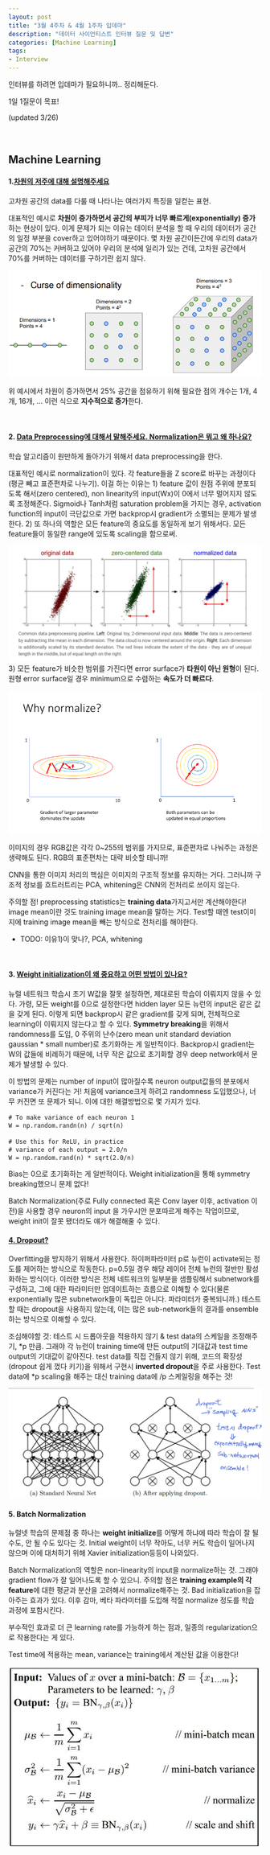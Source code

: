 ```yaml
---
layout: post
title: "3월 4주차 & 4월 1주차 입데마"
description: "데이터 사이언티스트 인터뷰 질문 및 답변"
categories: [Machine Learning]
tags:
- Interview
---
```


인터뷰를 하려면 입데마가 필요하니까.. 정리해둔다.

1일 1질문이 목표!  

(updated 3/26)<br><br><br>

## Machine Learning

#### 1.**<U>차원의 저주에 대해 설명해주세요</U>**

고차원 공간의 data를 다룰 때 나타나는 여러가지 특징을 일컫는 표현.

대표적인 예시로 **차원이 증가하면서 공간의 부피가 너무 빠르게(exponentially) 증가**하는 현상이 있다. 이게 문제가 되는 이유는 데이터 분석을 할 때 우리의 데이터가 공간의 일정 부분을 cover하고 있어야하기 때문이다. 몇 차원 공간이든간에 우리의 data가 공간의 70%는 커버하고 있어야 우리의 분석에 일리가 있는 건데, 고차원 공간에서 70%를 커버하는 데이터를 구하기란 쉽지 않다.

![curse](..\assets\img\curse.PNG)

위 예시에서 차원이 증가하면서 25% 공간을 점유하기 위해 필요한 점의 개수는 1개, 4개, 16개, ... 이런 식으로 **지수적으로 증가**한다.  

<br>

#### 2. <U>Data Preprocessing에 대해서 말해주세요. Normalization은 뭐고 왜 하나요?</U>

학습 알고리즘이 원만하게 돌아가기 위해서 data preprocessing을 한다.

대표적인 예시로 normalization이 있다. 각 feature들을 Z score로 바꾸는 과정이다(평균 빼고 표준편차로 나누기). 이걸 하는 이유는 1) feature 값이 원점 주위에 분포되도록 해서(zero centered), non linearity의 input(Wx)이 0에서 너무 멀어지지 않도록 조정해준다. Sigmoid나 Tanh처럼 saturation problem을 가지는 경우, activation function의 input이 극단값으로 가면 backprop시 gradient가 소멸되는 문제가 발생한다. 2) 또 하나의 역할은 모든 feature의 중요도를 동일하게 보기 위해서다. 모든 feature들이 동일한 range에 있도록 scaling을 함으로써. 

![img](../assets/img/preprocessing.jpeg)3) 모든 feature가 비슷한 범위를 가진다면 error surface가 **타원이 아닌 원형**이 된다. 원형 error surface일 경우 minimum으로 수렴하는 **속도가 더 빠르다**. 

![img](../assets/img/normalize.png)

이미지의 경우 RGB값은 각각 0~255의 범위를 가지므로, 표준편차로 나눠주는 과정은 생략해도 된다. RGB의 표준편차는 대략 비슷할 테니까!

CNN을 통한 이미지 처리의 핵심은 이미지의 구조적 정보를 유지하는 거다. 그러니까 구조적 정보를 흐트러트리는 PCA, whitening은 CNN의 전처리로 쓰이지 않는다.

주의할 점! preprocessing statistics는 **training data**가지고서만 계산해야한다! image mean이란 것도 training image mean을 말하는 거다. Test할 때엔 test이미지에 training image mean을 빼는 방식으로 전처리를 해야한다.

- TODO: 이유1)이 맞나?, PCA, whitening

<br>

#### 3. <U>Weight initialization이 왜 중요하고 어떤 방법이 있나요?</U> 

뉴럴 네트워크 학습시 초기 W값을 잘못 설정하면, 제대로된 학습이 이뤄지지 않을 수 있다. 가령, 모든 weight를 0으로 설정한다면 hidden layer 모든 뉴런의 input은 같은 값을 갖게 된다. 이렇게 되면 backprop시 같은 gradient를 갖게 되며, 전체적으로 learning이 이뤄지지 않는다고 할 수 있다. **Symmetry breaking**을 위해서 randomness를 도입, 0 주위의 난수(zero mean unit standard deviation gaussian * small number)로 초기화하는 게 일반적이다. Backprop시 gradient는 W의  값들에 비례하기 때문에, 너무 작은 값으로 초기화할 경우 deep network에서 문제가 발생할 수 있다.

이 방법의 문제는 number of input이 많아질수록 neuron output값들의 분포에서 variance가 커진다는 거! 처음에 variance크게 하려고 randomness 도입했으나, 너무 커진면 또 문제가 되니. 이에 대한 해결방법으로 몇 가지가 있다.

```
# To make variance of each neuron 1
W = np.random.randn(n) / sqrt(n)

# Use this for ReLU, in practice
# variance of each output = 2.0/n
W = np.random.rand(n) * sqrt(2.0/n)

```

Bias는 0으로 초기화하는 게 일반적이다. Weight initialization을 통해 symmetry breaking했으니 문제 없다!

Batch Normalization(주로 Fully connected 혹은 Conv layer 이후, activation 이전)을 사용할 경우 neuron의 input 을 가우시안 분포따르게 해주는 작업이므로, weight init이 잘못 됐더라도 얘가 해결해줄 수 있다.



#### <U>4. Dropout?</U>

Overfitting을 방지하기 위해서 사용한다. 하이퍼파라미터 p로 뉴런이 activate되는 정도를 제어하는 방식으로 작동한다. p=0.5일 경우 해당 레이어 전체 뉴런의 절반만 활성화하는 방식이다. 이러한 방식은 전체 네트워크의 일부분을 샘플링해서 subnetwork를 구성하고, 그에 대한 파라미터만 업데이트하는 흐름으로 이해할 수 있다(물론 exponentially 많은 subnetwork들이 독립은 아니다. 파라미터가 중복되니까.) 테스트 할 때는 dropout을 사용하지 않는데, 이는 많은 sub-network들의 결과를 ensemble하는 방식으로 이해할 수 있다. 

조심해야할 것: 테스트 시 드롭아웃을 적용하지 않기 & test data의 스케일을 조정해주기, *p 만큼. 그래야 각 뉴런이 training time에 만든 output의 기대값과 test time output의 기대값이 같아진다. test data를 직접 건들지 않기 위해, 코드의 확장성(dropout 쉽게 껐다 키기)을 위해서 구현시 **inverted dropout**을 주로 사용한다. Test data에 *p scaling을 해주는 대신 training data에 /p 스케일링을 해주는 것!

![dropout](../assets/img/dropout.jpeg)



#### 5. Batch Normalization

뉴럴넷 학습의 문제점 중 하나는 **weight initialize**를 어떻게 하냐에 따라 학습이 잘 될 수도, 안 될 수도 있다는 것. Initial weight이 너무 작아도, 너무 커도 학습이 일어나지 않으며 이에 대처하기 위해 Xavier initialization등등이 나와있다.

Batch Normalization의 역할은 non-linearity의 input을 normalize하는 것. 그래야 gradient flow가 잘 일어나도록 할 수 있으니. 주의할 점은 **training example의 각 feature**에 대한 평균과 분산을 고려해서 normalize해주는 것. Bad initialization을 잡아주는 효과가 있다. 이후 감마, 베타 파라미터를 도입해 적절 normalize 정도를 학습 과정에 포함시킨다. 

부수적인 효과로 더 큰 learning rate를 가능하게 하는 점과, 일종의 regularization으로 작용한다는 게 있다. 

Test time에 적용하는 mean, variance는 training에서 계산된 값을 이용한다!

![batchNormalization](../assets/img/batchNormalization.JPG)

